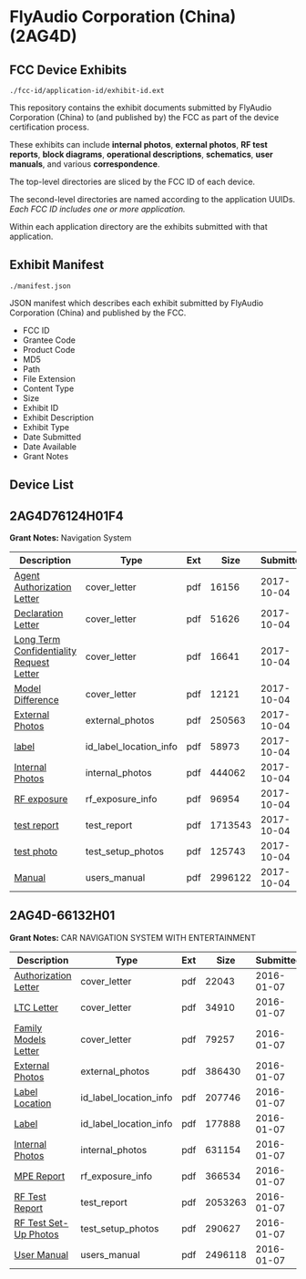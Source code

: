 # FlyAudio Corporation (China) (2AG4D)
## FCC Device Exhibits

```
./fcc-id/application-id/exhibit-id.ext
```

This repository contains the exhibit documents submitted by FlyAudio Corporation (China) to (and published by) the FCC as part of the device certification process.

These exhibits can include **internal photos**, **external photos**, **RF test reports**, **block diagrams**, **operational descriptions**, **schematics**, **user manuals**, and various **correspondence**.

The top-level directories are sliced by the FCC ID of each device.

The second-level directories are named according to the application UUIDs. *Each FCC ID includes one or more application.*

Within each application directory are the exhibits submitted with that application. 

## Exhibit Manifest

```
./manifest.json
```

JSON manifest which describes each exhibit submitted by FlyAudio Corporation (China) and published by the FCC.

- FCC ID
- Grantee Code
- Product Code
- MD5
- Path
- File Extension
- Content Type
- Size
- Exhibit ID
- Exhibit Description
- Exhibit Type
- Date Submitted
- Date Available
- Grant Notes

## Device List
## 2AG4D76124H01F4
**Grant Notes:** Navigation System

| Description | Type | Ext | Size | Submitted | Available |
| ----------- | ---- | --- | ---- | --------- | --------- |
| [Agent Authorization Letter](2AG4D76124H01F4/f9cceb73f2ce9966a727138411087863/3592585.pdf) | cover_letter | pdf | 16156 | 2017-10-04 | 2017-10-04 |
| [Declaration Letter](2AG4D76124H01F4/f9cceb73f2ce9966a727138411087863/3592589.pdf) | cover_letter | pdf | 51626 | 2017-10-04 | 2017-10-04 |
| [Long Term Confidentiality Request Letter](2AG4D76124H01F4/f9cceb73f2ce9966a727138411087863/3592594.pdf) | cover_letter | pdf | 16641 | 2017-10-04 | 2017-10-04 |
| [Model Difference](2AG4D76124H01F4/f9cceb73f2ce9966a727138411087863/3592596.pdf) | cover_letter | pdf | 12121 | 2017-10-04 | 2017-10-04 |
| [External Photos](2AG4D76124H01F4/f9cceb73f2ce9966a727138411087863/3592590.pdf) | external_photos | pdf | 250563 | 2017-10-04 | 2017-10-04 |
| [label](2AG4D76124H01F4/f9cceb73f2ce9966a727138411087863/3592593.pdf) | id_label_location_info | pdf | 58973 | 2017-10-04 | 2017-10-04 |
| [Internal Photos](2AG4D76124H01F4/f9cceb73f2ce9966a727138411087863/3592591.pdf) | internal_photos | pdf | 444062 | 2017-10-04 | 2017-10-04 |
| [RF exposure](2AG4D76124H01F4/f9cceb73f2ce9966a727138411087863/3592598.pdf) | rf_exposure_info | pdf | 96954 | 2017-10-04 | 2017-10-04 |
| [test report](2AG4D76124H01F4/f9cceb73f2ce9966a727138411087863/3592592.pdf) | test_report | pdf | 1713543 | 2017-10-04 | 2017-10-04 |
| [test photo](2AG4D76124H01F4/f9cceb73f2ce9966a727138411087863/3592587.pdf) | test_setup_photos | pdf | 125743 | 2017-10-04 | 2017-10-04 |
| [Manual](2AG4D76124H01F4/f9cceb73f2ce9966a727138411087863/3592595.pdf) | users_manual | pdf | 2996122 | 2017-10-04 | 2017-10-04 |
## 2AG4D-66132H01
**Grant Notes:** CAR NAVIGATION SYSTEM WITH ENTERTAINMENT

| Description | Type | Ext | Size | Submitted | Available |
| ----------- | ---- | --- | ---- | --------- | --------- |
| [Authorization Letter](2AG4D-66132H01/ab3e1e07f5e1a4aa9c0e519c78eae13c/2865255.pdf) | cover_letter | pdf | 22043 | 2016-01-07 | 2016-01-07 |
| [LTC Letter](2AG4D-66132H01/ab3e1e07f5e1a4aa9c0e519c78eae13c/2865256.pdf) | cover_letter | pdf | 34910 | 2016-01-07 | 2016-01-07 |
| [Family Models Letter](2AG4D-66132H01/ab3e1e07f5e1a4aa9c0e519c78eae13c/2865257.pdf) | cover_letter | pdf | 79257 | 2016-01-07 | 2016-01-07 |
| [External Photos](2AG4D-66132H01/ab3e1e07f5e1a4aa9c0e519c78eae13c/2865258.pdf) | external_photos | pdf | 386430 | 2016-01-07 | 2016-01-07 |
| [Label Location](2AG4D-66132H01/ab3e1e07f5e1a4aa9c0e519c78eae13c/2865259.pdf) | id_label_location_info | pdf | 207746 | 2016-01-07 | 2016-01-07 |
| [Label](2AG4D-66132H01/ab3e1e07f5e1a4aa9c0e519c78eae13c/2865260.pdf) | id_label_location_info | pdf | 177888 | 2016-01-07 | 2016-01-07 |
| [Internal Photos](2AG4D-66132H01/ab3e1e07f5e1a4aa9c0e519c78eae13c/2865261.pdf) | internal_photos | pdf | 631154 | 2016-01-07 | 2016-01-07 |
| [MPE Report](2AG4D-66132H01/ab3e1e07f5e1a4aa9c0e519c78eae13c/2865263.pdf) | rf_exposure_info | pdf | 366534 | 2016-01-07 | 2016-01-07 |
| [RF Test Report](2AG4D-66132H01/ab3e1e07f5e1a4aa9c0e519c78eae13c/2865266.pdf) | test_report | pdf | 2053263 | 2016-01-07 | 2016-01-07 |
| [RF Test Set-Up Photos](2AG4D-66132H01/ab3e1e07f5e1a4aa9c0e519c78eae13c/2865267.pdf) | test_setup_photos | pdf | 290627 | 2016-01-07 | 2016-01-07 |
| [User Manual](2AG4D-66132H01/ab3e1e07f5e1a4aa9c0e519c78eae13c/2865265.pdf) | users_manual | pdf | 2496118 | 2016-01-07 | 2016-01-07 |
